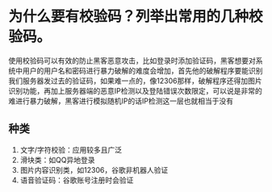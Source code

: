 # 为什么要有校验码？列举出常用的几种校验码。

使用校验码可以有效的防止黑客恶意攻击，比如登录时添加验证码，黑客想要对系统中用户的用户名和密码进行暴力破解的难度会增加，首先他的破解程序要能识别我们服务器发过去的验证码，如果难一点的，像12306那样，破解程序还得加图片识别功能，再加上服务器端的恶意IP检测以及登陆错误次数限定，可以说是非常的难进行暴力破解，黑客进行模拟随机IP的话IP检测这一层也就相当于没有

## 种类

1. 文字/字符校验：应用较多且广泛
2. 滑块类：如QQ异地登录
3. 图片内容识别类，如12306，谷歌非机器人验证
4. 语音验证码：谷歌账号注册时会验证
